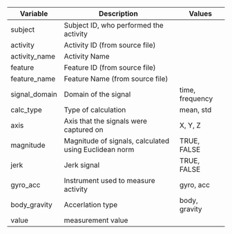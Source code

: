 
Variable			             |Description						                               |Values
---------------------------|-----------------------------------------------------|-----------------------
subject				             |Subject ID, who performed the activity	|
activity			             |Activity ID (from source file)|
activity_name			         |Activity Name|
feature				             |Feature ID (from source file)|
feature_name			         |Feature Name (from source file)|
signal_domain			         |Domain of the signal			    	|	                    time, frequency	
calc_type			             |Type of calculation					     |                     mean, std
axis				               |Axis that the signals were captured on|			          X, Y, Z
magnitude			             |Magnitude of signals, calculated using Euclidean norm| TRUE, FALSE
jerk				               |Jerk signal						                             |   TRUE, FALSE
gyro_acc			             |Instrument used to measure activity			           |   gyro, acc	
body_gravity			         |Accerlation type					                         |   body, gravity
value				               |measurement value|
